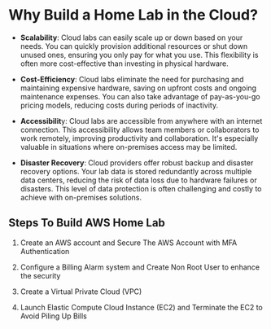 # Why Build a Home Lab in the Cloud?

- **Scalability**: Cloud labs can easily scale up or down based on your needs. You can quickly provision additional resources or shut down unused ones, ensuring you only pay for what you use. This flexibility is often more cost-effective than investing in physical hardware.

- **Cost-Efficiency**: Cloud labs eliminate the need for purchasing and maintaining expensive hardware, saving on upfront costs and ongoing maintenance expenses. You can also take advantage of pay-as-you-go pricing models, reducing costs during periods of inactivity.

- **Accessibilit**y: Cloud labs are accessible from anywhere with an internet connection. This accessibility allows team members or collaborators to work remotely, improving productivity and collaboration. It's especially valuable in situations where on-premises access may be limited.

- **Disaster Recovery**: Cloud providers offer robust backup and disaster recovery options. Your lab data is stored redundantly across multiple data centers, reducing the risk of data loss due to hardware failures or disasters. This level of data protection is often challenging and costly to achieve with on-premises solutions.

<h2></h2>

<h2>Steps To Build AWS Home Lab</h2>

1. Create an AWS account and Secure The AWS Account with MFA Authentication

2. Configure a Billing Alarm system and Create Non Root User to enhance the security

3. Create a Virtual Private Cloud (VPC)

4. Launch Elastic Compute Cloud Instance (EC2) and Terminate the EC2 to Avoid Piling Up Bills

